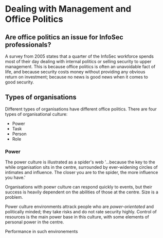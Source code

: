 # Dealing with Management and Office Politics

## Are office politics an issue for InfoSec professionals?

A survey from 2005 states that a quarter of the InfoSec workforce spends most of their day dealing with internal politics or selling security to upper management. This is because office politics is often an unavoidable fact of life, and because security costs money without providing any obvious return on investment; because no news is good news when it comes to good security.

## Types of organisations

Different types of organisations have different office politics. There are four types of organisational culture:
- Power
- Task
- Person
- Role

### Power

The power culture is illustrated as a spider's web '...because the key to the while organisation sits in the centre, surrounded by ever-widening circles of intimates and influence. The closer you are to the spider, the more influence you have.'

Organisations with poewr culture can respond quickly to events, but their success is heavily dependent on the abilities of those at the centre. Size is a problem.

Power culture environments attrack people who are *power-orientated* and politically minded; they take risks and do not rate security highly. Control of resources is the main power base in this culture, with some elements of personal power in the centre.

Performance in such environements 